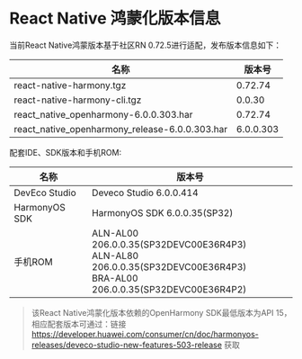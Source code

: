 # React Native 鸿蒙化版本信息

当前React Native鸿蒙版本基于社区RN 0.72.5进行适配，发布版本信息如下：

| 名称                          | 版本号                            |
| ----------------------------- | -------------------------------|
| react-native-harmony.tgz        | 0.72.74 |
| react-native-harmony-cli.tgz    | 0.0.30 |
| react_native_openharmony-6.0.0.303.har                          | 0.72.74 |
| react_native_openharmony_release-6.0.0.303.har                  | 6.0.0.303 |

配套IDE、SDK版本和手机ROM:

| 名称                          | 版本号                            |
| ----------------------------- | -------------------------------|
| DevEco Studio     | Deveco Studio 6.0.0.414 |
| HarmonyOS SDK     | HarmonyOS SDK 6.0.0.35(SP32) |
| 手机ROM           | ALN-AL00 206.0.0.35(SP32DEVC00E36R4P3) <br> ALN-AL80 206.0.0.35(SP32DEVC00E36R4P3) <br> BRA-AL00 206.0.0.35(SP32DEVC00E36R4P2) |

> 该React Native鸿蒙化版本依赖的OpenHarmony SDK最低版本为API 15，相应配套版本可通过：链接 https://developer.huawei.com/consumer/cn/doc/harmonyos-releases/deveco-studio-new-features-503-release 获取